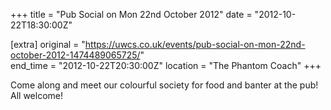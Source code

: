 +++
title = "Pub Social on Mon 22nd October 2012"
date = "2012-10-22T18:30:00Z"

[extra]
original = "https://uwcs.co.uk/events/pub-social-on-mon-22nd-october-2012-1474489065725/"    
end_time = "2012-10-22T20:30:00Z"
location = "The Phantom Coach"
+++

Come along and meet our colourful society for food and banter at the pub\! All welcome\!

